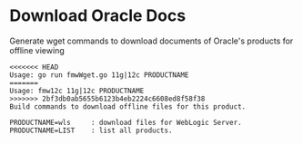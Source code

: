 # Download Oracle Docs
Generate wget commands to download documents of Oracle's products for offline viewing

```
<<<<<<< HEAD
Usage: go run fmwWget.go 11g|12c PRODUCTNAME
=======
Usage: fmw12c 11g|12c PRODUCTNAME
>>>>>>> 2bf3db0ab5655b6123b4eb2224c6608ed8f58f38
Build commands to download offline files for this product.

PRODUCTNAME=wls     : download files for WebLogic Server.
PRODUCTNAME=LIST    : list all products.
```
